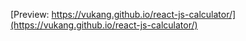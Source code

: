 [Preview: https://vukang.github.io/react-js-calculator/](https://vukang.github.io/react-js-calculator/)
